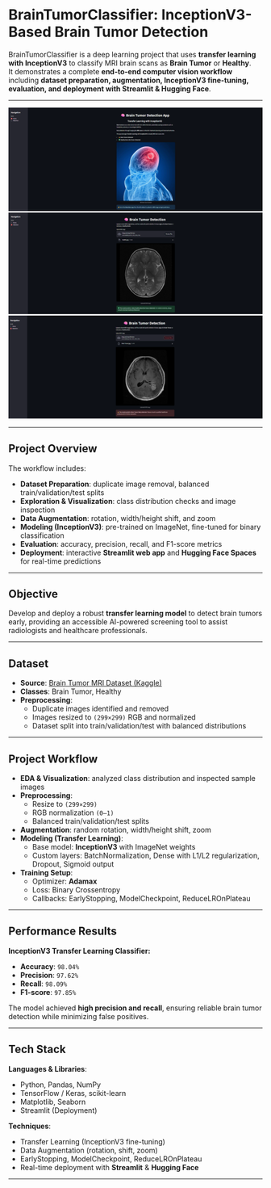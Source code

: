 # **BrainTumorClassifier: InceptionV3-Based Brain Tumor Detection**

BrainTumorClassifier is a deep learning project that uses **transfer learning with InceptionV3** to classify MRI brain scans as **Brain Tumor** or **Healthy**.  
It demonstrates a complete **end-to-end computer vision workflow** including **dataset preparation, augmentation, InceptionV3 fine-tuning, evaluation, and deployment with Streamlit & Hugging Face**.

---


![App Demo](./BrainTumorClassifier%20App.png)  
![Healthy Example](./Healthy.png)  
![Brain Tumor Example](./Brain%20Tumer.png)

---

## **Project Overview**

The workflow includes:  
- **Dataset Preparation**: duplicate image removal, balanced train/validation/test splits  
- **Exploration & Visualization**: class distribution checks and image inspection  
- **Data Augmentation**: rotation, width/height shift, and zoom  
- **Modeling (InceptionV3)**: pre-trained on ImageNet, fine-tuned for binary classification  
- **Evaluation**: accuracy, precision, recall, and F1-score metrics  
- **Deployment**: interactive **Streamlit web app** and **Hugging Face Spaces** for real-time predictions

---

## **Objective**

Develop and deploy a robust **transfer learning model** to detect brain tumors early, providing an accessible AI-powered screening tool to assist radiologists and healthcare professionals.

---

## **Dataset**

- **Source**: [Brain Tumor MRI Dataset (Kaggle)](https://www.kaggle.com/datasets/preetviradiya/brian-tumor-dataset/data)  
- **Classes**: Brain Tumor, Healthy  
- **Preprocessing**:  
  - Duplicate images identified and removed  
  - Images resized to `(299×299)` RGB and normalized  
  - Dataset split into train/validation/test with balanced distributions  

---

## **Project Workflow**

- **EDA & Visualization**: analyzed class distribution and inspected sample images  
- **Preprocessing**:  
  - Resize to `(299×299)`  
  - RGB normalization `(0–1)`  
  - Balanced train/validation/test splits  
- **Augmentation**: random rotation, width/height shift, zoom  
- **Modeling (Transfer Learning)**:  
  - Base model: **InceptionV3** with ImageNet weights  
  - Custom layers: BatchNormalization, Dense with L1/L2 regularization, Dropout, Sigmoid output  
- **Training Setup**:  
  - Optimizer: **Adamax**  
  - Loss: Binary Crossentropy  
  - Callbacks: EarlyStopping, ModelCheckpoint, ReduceLROnPlateau  

---

## **Performance Results**

**InceptionV3 Transfer Learning Classifier:**  
- **Accuracy**: `98.04%`  
- **Precision**: `97.62%`  
- **Recall**: `98.09%`  
- **F1-score**: `97.85%`

The model achieved **high precision and recall**, ensuring reliable brain tumor detection while minimizing false positives.

---

## **Tech Stack**

**Languages & Libraries**:  
- Python, Pandas, NumPy  
- TensorFlow / Keras, scikit-learn  
- Matplotlib, Seaborn  
- Streamlit (Deployment)

**Techniques**:  
- Transfer Learning (InceptionV3 fine-tuning)  
- Data Augmentation (rotation, shift, zoom)  
- EarlyStopping, ModelCheckpoint, ReduceLROnPlateau  
- Real-time deployment with **Streamlit** & **Hugging Face**

---
